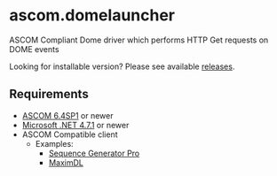 # ascom.domelauncher
ASCOM Compliant Dome driver which performs HTTP Get requests on DOME events

Looking for installable version?  Please see available [releases](https://github.com/linuxkidd/ascom.domelauncher/releases).

## Requirements
* [ASCOM 6.4SP1](https://github.com/ASCOMInitiative/ASCOMPlatform/releases) or newer
* [Microsoft .NET 4.7.1](https://www.microsoft.com/en-us/download/details.aspx?id=56115) or newer
* ASCOM Compatible client 
  * Examples:
    * [Sequence Generator Pro](http://www.mainsequencesoftware.com/Products/SGPro)
    * [MaximDL](http://diffractionlimited.com/product/maxim-dl/)

